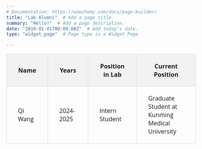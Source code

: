 ```yaml
---
# Documentation: https://wowchemy.com/docs/page-builder/
title: "Lab Alumni"  # Add a page title.
summary: "Hello!"  # Add a page description.
date: "2019-01-01T00:00:00Z"  # Add today's date.
type: "widget_page"  # Page type is a Widget Page

---
```



<table style="width: 100%; border-collapse: collapse;">
  <thead>
    <tr style="background-color: #f2f2f2;">
      <th style="border: 0.5px solid #ddd; padding: 20px 30px 20px 30px; font-family: 'Open Sans', sans-serif;">Name</th>
      <th style="border: 0.5px solid #ddd; padding: 20px 30px 20px 30px; font-family: 'Open Sans', sans-serif;">Years</th>
      <th style="border: 0.5px solid #ddd; padding: 20px 30px 20px 30px; font-family: 'Open Sans', sans-serif;">Position in Lab</th>
      <th style="border: 0.5px solid #ddd; padding: 20px 30px 20px 30px; font-family: 'Open Sans', sans-serif;">Current Position</th>
    </tr>
  </thead>
  <tbody>
    <tr>
      <td style="border: 0.5px solid #ddd; padding: 20px 30px 20px 30px; font-family: 'Open Sans', sans-serif;">Qi Wang</td>
      <td style="border: 0.5px solid #ddd; padding: 20px 30px 20px 30px; font-family: 'Open Sans', sans-serif;">2024-2025</td>
      <td style="border: 0.5px solid #ddd; padding: 20px 30px 20px 30px; font-family: 'Open Sans', sans-serif;">Intern Student</td>
      <td style="border: 0.5px solid #ddd; padding: 20px 30px 20px 30px; font-family: 'Open Sans', sans-serif;">Graduate Student at Kunming Medical University</td>
    </tr>
   
    
  </tbody>
</table>

<!-- 
**Alumini**

| Name                 |     Position in Lab       |  Current Position |
|----------------------|:-------------------------:|------------------:|
| Qi Wang              |  Intern Student           | $1600             |
| col 2 is             |    centered               |   $12             |
| col 3 is             | right-aligned             |    $1             |
 -->

